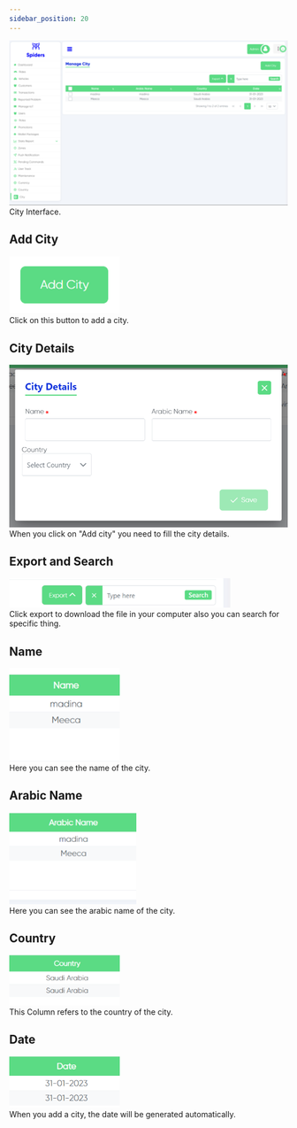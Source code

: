 ```yaml
---
sidebar_position: 20
---
```


<img src="/img/City/city1.png"/>
City Interface.

## Add City
<img src="/img/City/city4.png" width="200px"/> <br/>
Click on this button to add a city.

## City Details
<img src="/img/City/city2.png"/><br/>
When you click on "Add city" you need to fill the city details.

## Export and Search
<img src="/img/City/city3.png" width="400px"/><br/>
Click export to download the file in your computer also you can search for specific thing.

## Name
<img src="/img/City/city5.png" width="200px"/><br/>
Here you can see the name of the city.

## Arabic Name
<img src="/img/City/city6.png" width="230px"/><br/>
Here you can see the arabic name of the city.

## Country
<img src="/img/City/city7.png" width="200px"/><br/>
This Column refers to the country of the city.

## Date
<img src="/img/City/city8.png" width="200px"/><br/>
When you add a city, the date will be generated automatically.